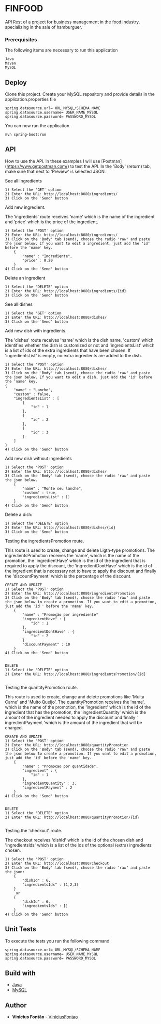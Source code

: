 # FINFOOD

API Rest of a project for business management in the food industry, specializing in the sale of hamburguer.

### Prerequisites

The following items are necessary to run this application

```
Java
Maven
MySQL

```

## Deploy

Clone this project.
Create your MySQL repository and provide details in the application.properties file

```
spring.datasource.url= URL_MYSQL/SCHEMA_NAME
spring.datasource.username= USER_NAME_MYSQL
spring.datasource.password= PASSWORD_MYSQL

```

You can now run the application.
```
mvn spring-boot:run
```

## API
How to use the API.
In these examples I will use [Postman] (https://www.getpostman.com/) to test the API.
In the 'Body' (return) tab, make sure that next to 'Preview' is selected JSON.

See all ingredients
```
1) Select the 'GET' option
2) Enter the URL: http://localhost:8080/ingredients/
3) Click on the 'Send' button
```

Add new ingredient. 

The 'ingredients' route receives 'name' which is the name of the ingredient and 'price' which is the price of the ingredient.
```
1) Select the 'POST' option
2) Enter the URL: http://localhost:8080/ingredients/
3) Click on the 'Body' tab (send), choose the radio 'raw' and paste the json below. If you want to edit a ingredient, just add the 'id' before the 'name' key.
	{
		"name" : "Ingrediente",
		"price" : 0.20
	}
4) Click on the 'Send' button
```

Delete an ingredient
```
1) Select the 'DELETE' option
2) Enter the URL: http://localhost:8080/ingredients/{id}
3) Click on the 'Send' button
```

See all dishes
```
1) Select the 'GET' option
2) Enter the URL: http://localhost:8080/dishes/
3) Click on the 'Send' button
```

Add new dish with ingredients. 

The 'dishes' route receives 'name' which is the dish name, 'custom' which identifies whether the dish is customized or not and 'ingredientsList' which is a list of ids of the extra ingredients that have been chosen. If 'ingredientsList' is empty, no extra ingredients are added to the dish.
```
1) Select the 'POST' option
2) Enter the URL: http://localhost:8080/dishes/
3) Click on the 'Body' tab (send), choose the radio 'raw' and paste the json below. If you want to edit a dish, just add the 'id' before the 'name' key.
{
	"name" : "Lanche",
	"custom" : false,
	"ingredientsList" : [
		{
			"id" : 1
		},
		{
			"id" : 2
		},
		{
			"id" : 3
		}
	]
}
4) Click on the 'Send' button
```

Add new dish without ingredients
```
1) Select the 'POST' option
2) Enter the URL: http://localhost:8080/dishes/
3) Click on the 'Body' tab (send), choose the radio 'raw' and paste the json below.
	{
		"name" : "Monte seu lanche",
		"custom" : true,
		"ingredientsList" : []
	}
4) Click on the 'Send' button
```

Delete a dish:
```
1) Select the 'DELETE' option
2) Enter the URL: http://localhost:8080/dishes/{id}
3) Click on the 'Send' button
```


Testing the ingredientsPromotion route. 

This route is used to create, change and delete Ligth-type promotions.
The ingredientsPromotion receives the 'name', which is the name of the promotion, the 'ingredientHave' which is the id of the ingredient that is required to apply the discount, the 'ingredientDontHave' which is the id of the ingredient that is necessary not to have to apply the discount and finally the 'discountPayment' which is the percentage of the discount.
```
CREATE AND UPDATE
1) Select the 'POST' option
2) Enter the URL: http://localhost:8080/ingredientsPromotion
3) Click on the 'Body' tab (send), choose the radio 'raw' and paste the json below to create a promotion. If you want to edit a promotion, just add the 'id ' before the 'name' key.
	{
		"name" : "Promoção por ingrediente"
		"ingredientHave" : {
			"id" : 1
		},
		"ingredientDontHave" : {
			"id" : 2
		}
		"discountPayment" : 10
	}
4) Click on the 'Send' button


DELETE
1) Select the 'DELETE' option
2) Enter the URL: http://localhost:8080/ingredientsPromotion/{id}


```

Testing the quantityPromotion route. 

This route is used to create, change and delete promotions like 'Muita Carne' and 'Muito Queijo'.
The quantityPromotion receives the 'name', which is the name of the promotion, the 'ingredient' which is the id of the ingredient that has the promotion, the 'ingredientQuantity' which is the amount of the ingredient needed to apply the discount and finally ' ingredientPayment 'which is the amount of the ingredient that will be charged.
```
CREATE AND UPDATE
1) Select the 'POST' option
2) Enter the URL: http://localhost:8080/quantityPromotion
3) Click on the 'Body' tab (send), choose the radio 'raw' and paste the json below to create a promotion. If you want to edit a promotion, just add the 'id' before the 'name' key.
	{
		"name" : "Promocao por quantidade",
		"ingredient" : {
			"id" : 1
		},
		"ingredientQuantity" : 3,
		"ingredientPayment" : 2
	}
4) Click on the 'Send' button


DELETE
1) Select the 'DELETE' option
2) Enter the URL: http://localhost:8080/quantityPromotion/{id}


```


Testing the 'checkout' route. 

The checkout receives 'dishId' which is the id of the chosen dish and 'ingredientsIds' which is a list of the ids of the optional (extra) ingredients chosen.
```
1) Select the 'POST' option
2) Enter the URL: http://localhost:8080/checkout
3) Click on the 'Body' tab (send), choose the radio 'raw' and paste the json:
	{
		"dishId" : 6,
		"ingredientsIds" : [1,2,3]
	}
	 or
	{
		"dishId" : 6,
		"ingredientsIds" : []
	}
4) Click on the 'Send' button

```

## Unit Tests

To execute the tests you run the following command

```
spring.datasource.url= URL_MYSQL/SCHEMA_NAME
spring.datasource.username= USER_NAME_MYSQL
spring.datasource.password= PASSWORD_MYSQL

```


## Build with

* [Java](https://www.java.com/pt_BR/)
* [MySQL](https://www.mysql.com/)

## Author

* **Vinicius Fontão** -  [ViniciusFontao](https://github.com/viniciusfontao)
